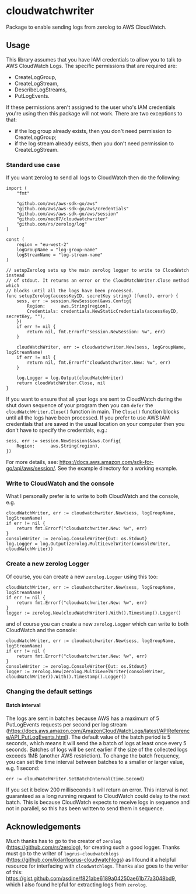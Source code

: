 # cloudwatchwriter
Package to enable sending logs from zerolog to AWS CloudWatch.

## Usage

This library assumes that you have IAM credentials to allow you to talk to AWS CloudWatch Logs.
The specific permissions that are required are:
- CreateLogGroup,
- CreateLogStream,
- DescribeLogStreams,
- PutLogEvents.

If these permissions aren't assigned to the user who's IAM credentials you're using then this package will not work.
There are two exceptions to that:
- if the log group already exists, then you don't need permission to CreateLogGroup;
- if the log stream already exists, then you don't need permission to CreateLogStream.

### Standard use case
If you want zerolog to send all logs to CloudWatch then do the following:
```
import (
	"fmt"

	"github.com/aws/aws-sdk-go/aws"
	"github.com/aws/aws-sdk-go/aws/credentials"
	"github.com/aws/aws-sdk-go/aws/session"
	"github.com/mec07/cloudwatchwriter"
	"github.com/rs/zerolog/log"
)

const (
    region = "eu-west-2"
    logGroupName = "log-group-name"
    logStreamName = "log-stream-name"
)

// setupZerolog sets up the main zerolog logger to write to CloudWatch instead
// of stdout. It returns an error or the CloudWatchWriter.Close method which
// blocks until all the logs have been processed.
func setupZerolog(accessKeyID, secretKey string) (func(), error) {
	sess, err := session.NewSession(&aws.Config{
		Region:      aws.String(region),
		Credentials: credentials.NewStaticCredentials(accessKeyID, secretKey, ""),
	})
	if err != nil {
		return nil, fmt.Errorf("session.NewSession: %w", err)
	}

	cloudWatchWriter, err := cloudwatchwriter.New(sess, logGroupName, logStreamName)
	if err != nil {
		return nil, fmt.Errorf("cloudwatchwriter.New: %w", err)
	}

	log.Logger = log.Output(cloudWatchWriter)
	return cloudWatchWriter.Close, nil
}
```
If you want to ensure that all your logs are sent to CloudWatch during the shut down sequence of your program then you can `defer` the `cloudWatchWriter.Close()` function in main.
The `Close()` function blocks until all the logs have been processed.
If you prefer to use AWS IAM credentials that are saved in the usual location on your computer then you don't have to specify the credentials, e.g.:
```
sess, err := session.NewSession(&aws.Config{
    Region:      aws.String(region),
})
```
For more details, see: https://docs.aws.amazon.com/sdk-for-go/api/aws/session/.
See the example directory for a working example.

### Write to CloudWatch and the console
What I personally prefer is to write to both CloudWatch and the console, e.g.
```
cloudWatchWriter, err := cloudwatchwriter.New(sess, logGroupName, logStreamName)
if err != nil {
    return fmt.Errorf("cloudwatchwriter.New: %w", err)
}
consoleWriter := zerolog.ConsoleWriter{Out: os.Stdout}
log.Logger = log.Output(zerolog.MultiLevelWriter(consoleWriter, cloudWatchWriter))
```

### Create a new zerolog Logger
Of course, you can create a new `zerolog.Logger` using this too:
```
cloudWatchWriter, err := cloudwatchwriter.New(sess, logGroupName, logStreamName)
if err != nil {
    return fmt.Errorf("cloudwatchwriter.New: %w", err)
}
logger := zerolog.New(cloudWatchWriter).With().Timestamp().Logger()
```
and of course you can create a new `zerolog.Logger` which can write to both CloudWatch and the console:
```
cloudWatchWriter, err := cloudwatchwriter.New(sess, logGroupName, logStreamName)
if err != nil {
    return fmt.Errorf("cloudwatchwriter.New: %w", err)
}
consoleWriter := zerolog.ConsoleWriter{Out: os.Stdout}
logger := zerolog.New(zerolog.MultiLevelWriter(consoleWriter, cloudWatchWriter)).With().Timestamp().Logger()
```

### Changing the default settings

#### Batch interval
The logs are sent in batches because AWS has a maximum of 5 PutLogEvents requests per second per log stream (https://docs.aws.amazon.com/AmazonCloudWatchLogs/latest/APIReference/API_PutLogEvents.html).
The default value of the batch period is 5 seconds, which means it will send the a batch of logs at least once every 5 seconds.
Batches of logs will be sent earlier if the size of the collected logs exceeds 1MB (another AWS restriction).
To change the batch frequency, you can set the time interval between batches to a smaller or larger value, e.g. 1 second:
```
err := cloudWatchWriter.SetBatchInterval(time.Second)
```
If you set it below 200 milliseconds it will return an error.
This interval is not guaranteed as a long running request to CloudWatch could delay to the next batch.
This is because CloudWatch expects to receive logs in sequence and not in parallel, so this has been written to send them in sequence.


## Acknowledgements
Much thanks has to go to the creator of `zerolog` (https://github.com/rs/zerolog), for creating such a good logger.
Thanks must go to the writer of `logrus-cloudwatchlogs` (https://github.com/kdar/logrus-cloudwatchlogs) as I found it a helpful resource for interfacing with `cloudwatchlogs`.
Thanks also goes to the writer of this: https://gist.github.com/asdine/f821abe6189a04250ae61b77a3048bd9, which I also found helpful for extracting logs from `zerolog`.